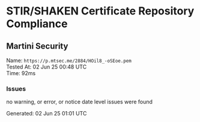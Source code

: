 # STIR/SHAKEN Certificate Repository Compliance

## Martini Security

Name: `https://p.mtsec.me/2884/HOil8_-oSEoe.pem`\
Tested At: 02 Jun 25 00:48 UTC\
Time: 92ms

### Issues

no warning, or error, or notice date level issues were found

Generated: 02 Jun 25 01:01 UTC